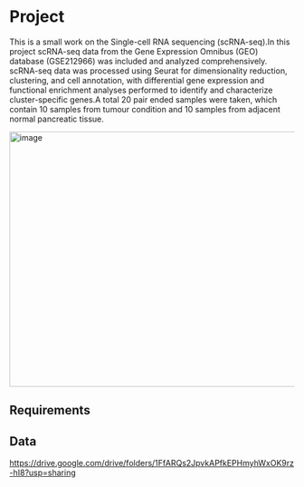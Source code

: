 # Project
This  is a small work on the Single-cell RNA sequencing (scRNA-seq).In this project scRNA-seq data from the Gene Expression Omnibus (GEO) database (GSE212966) was included and analyzed comprehensively. scRNA-seq data was processed using Seurat for dimensionality reduction, clustering, and cell annotation, with differential gene expression and functional enrichment analyses performed to identify and characterize cluster-specific genes.A total 20 pair ended samples were taken, which contain 10 samples from tumour condition and 10 samples from adjacent normal pancreatic tissue. 


<img width="600" height="450" alt="image" src="https://github.com/user-attachments/assets/b98dd0cc-b5fc-4186-ab71-d415084706e4" />

## Requirements

## Data
https://drive.google.com/drive/folders/1FfARQs2JpvkAPfkEPHmyhWxOK9rz-hI8?usp=sharing
